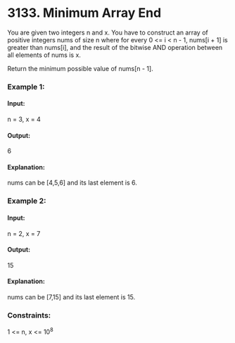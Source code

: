 # 3133. Minimum Array End
You are given two integers n and x. You have to construct an array of positive integers nums of size n where for every 0 <= i < n - 1, nums[i + 1] is greater than nums[i], and the result of the bitwise AND operation between all elements of nums is x.

Return the minimum possible value of nums[n - 1].

### Example 1:
#### Input: 
n = 3, x = 4
#### Output:
6
#### Explanation:
nums can be [4,5,6] and its last element is 6.

### Example 2:
#### Input:
n = 2, x = 7
#### Output:
15
#### Explanation:
nums can be [7,15] and its last element is 15.

### Constraints:
1 <= n, x <= $`10^8`$

